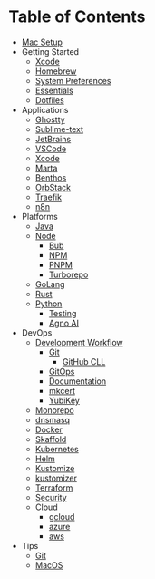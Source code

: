 # Table of Contents

- [Mac Setup](../README.md)
- Getting Started
  - [Xcode](essentials/xcode.md)
  - [Homebrew](essentials/brew.md)
  - [System Preferences](essentials/system-preferences.md)
  - [Essentials](essentials/essentials.md)
  - [Dotfiles](essentials/dotfiles.md)
- Applications
  - [Ghostty](apps/ghostty.md)
  - [Sublime-text](apps/sublime-text.md)
  - [JetBrains](apps/jetbrains.md)
  - [VSCode](apps/vscode.md)
  - [Xcode](apps/xcode.md)
  - [Marta](apps/marta.md)
  - [Benthos](apps/benthos.md)
  - [OrbStack](apps/orbstack.md)
  - [Traefik](apps/traefik.md)
  - [n8n](apps/n8n.md)
- Platforms
  - [Java](platforms/java/java.md)
  - [Node](platforms/node/node.md)
    - [Bub](platforms/node/bun.md)
    - [NPM](platforms/node/npm.md)
    - [PNPM](platforms/node/pnpm.md)
    - [Turborepo](platforms/node/turborepo.md)
  - [GoLang](platforms/go/golang.md)
  - [Rust](platforms/rust/rust.md)
  - [Python](platforms/python/uv.md)
    - [Testing](platforms/python/testing.md)
    - [Agno AI](platforms/python/agno.md)
- DevOps
  - [Development Workflow](devops/devflow/development-workflow.md)
    - [Git](devops/devflow/git.md)
      - [GitHub CLL](devops/devflow/gh.md)
    - [GitOps](devops/devflow/gitops.md)
    - [Documentation](devops/devflow/documentation.md)
    - [mkcert](devops/devflow/mkcert.md)
    - [YubiKey](devops/devflow/yubikey.md)
  - [Monorepo](devops/monorepo.md)
  - [dnsmasq](devops/dnsmasq.md)
  - [Docker](devops/docker.md)
  - [Skaffold](devops/skaffold.md)
  - [Kubernetes](devops/kubernetes.md)
  - [Helm](devops/helm.md)
  - [Kustomize](devops/kustomize.md)
  - [kustomizer](devops/kustomizer.md)
  - [Terraform](devops/terraform.md)
  - [Security](devops/security.md)
  - Cloud
    - [gcloud](devops/cloud/gcloud.md)
    - [azure](devops/cloud/azure.md)
    - [aws](devops/cloud/aws.md)
- Tips
  - [Git](tips/git.md)
  - [MacOS](tips/macos.md)
